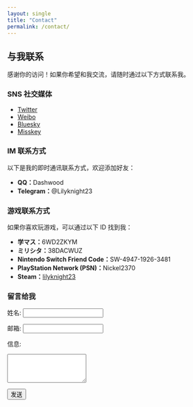 ```yaml
---
layout: single
title: "Contact"
permalink: /contact/
---
```


## 与我联系

感谢你的访问！如果你希望和我交流，请随时通过以下方式联系我。

### SNS 社交媒体
<ul class="social-links">
  <li>
    <a href="https://x.com/Nickel2370" target="_blank">Twitter</a>
  </li>
  <li>
    <a href="https://weibo.com/u/2195844241" target="_blank">Weibo</a>
  </li>
  <li>
    <a href="https://bsky.app/profile/lilyknight.top" target="_blank">Bluesky</a>
  </li>
  <li>
    <a href="https://miki.live4you.one/@nickel" target="_blank">Misskey</a>
  </li>
</ul>

### IM 联系方式
以下是我的即时通讯联系方式，欢迎添加好友：

<div class="contact-section">
  <ul>
    <li><strong>QQ：</strong>Dashwood</li>
    <li><strong>Telegram：</strong>@Lilyknight23</li>
  </ul>
</div>

### 游戏联系方式
如果你喜欢玩游戏，可以通过以下 ID 找到我：
<div class="contact-section">
  <ul>
    <li><strong>学マス：</strong>6WD2ZKYM</li>
    <li><strong>ミリシタ：</strong>38DACWUZ</li>
    <li><strong>Nintendo Switch Friend Code：</strong>SW-4947-1926-3481</li>
    <li><strong>PlayStation Network (PSN)：</strong>Nickel2370</li>
    <li><strong>Steam：</strong><a href="https://steamcommunity.com/id/lilyknight23/" target="_blank">lilyknight23</a></li>
  </ul>
</div>

### 留言给我
<form action="https://usebasin.com/f/09ef249fd470" method="POST">
  <label for="name">姓名:</label>
  <input type="text" id="name" name="name" required>

  <label for="email">邮箱:</label>
  <input type="email" id="email" name="email" required>

  <label for="message">信息:</label>
  <textarea id="message" name="message" rows="4" required></textarea>

  <button type="submit">发送</button>
</form>
